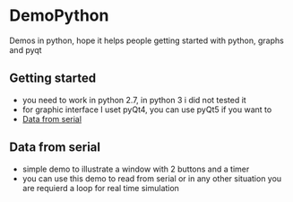 # DemoPython
Demos in python, hope it helps people getting started with python, graphs and pyqt

## Getting started
- you need to work in python 2.7, in python 3 i did not tested it
- for graphic interface I uset pyQt4, you can use pyQt5 if you want to
- [Data from serial](#data_from_serial)

## Data from serial
- simple demo to illustrate a window with 2 buttons and a timer
- you can use this demo to read from serial or in any other situation you are requierd
a loop for real time simulation

